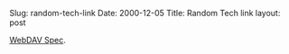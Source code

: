 Slug: random-tech-link
Date: 2000-12-05
Title: Random Tech link
layout: post

<a href="http://andrew2.andrew.cmu.edu/rfc/rfc2518.html">WebDAV Spec</a>.
